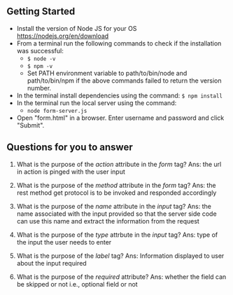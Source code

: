 ## Getting Started

- Install the version of Node JS for your OS https://nodejs.org/en/download
- From a terminal run the following commands to check if the installation was successful:
  - `$ node -v`
  - `$ npm -v`
  - Set PATH environment variable to path/to/bin/node and path/to/bin/npm if the above commands failed to return the version number.
- In the terminal install dependencies using the command:
    `$ npm install`
- In the terminal run the local server using the command:
  - `node form-server.js`
- Open "form.html" in a browser. Enter username and password and click "Submit".

## Questions for you to answer
1. What is the purpose of the _action_ attribute in the _form_ tag?
Ans: the url in action is pinged with the user input

2. What is the purpose of the _method_ attribute in the _form_ tag?
Ans: the rest method get protocol is to be invoked and responded accordingly

3. What is the purpose of the _name_ attribute in the _input_ tag?
Ans: the name associated with the input provided so that the server side code can use this name
and extract the information from the request

4. What is the purpose of the _type_ attrbute in the _input_ tag?
Ans: type of the input the user needs to enter

5. What is the purpose of the _label_ tag?
Ans: Information displayed to user about the input required

6. What is the purpose of the _required_ attribute?
Ans: whether the field can be skipped or not i.e., optional field or not

